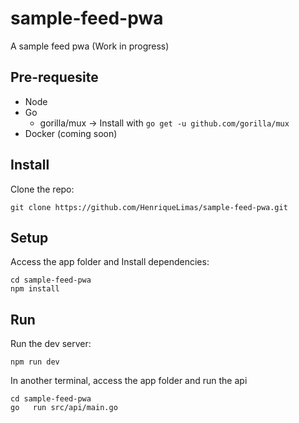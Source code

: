 # sample-feed-pwa
A sample feed pwa (Work in progress)

## Pre-requesite

- Node
- Go
  - gorilla/mux -> Install with `go get -u github.com/gorilla/mux`
- Docker (coming soon)

## Install

Clone the repo:

```
git clone https://github.com/HenriqueLimas/sample-feed-pwa.git
```

## Setup
Access the app folder and Install dependencies:

```
cd sample-feed-pwa
npm install
```

## Run
Run the dev server:

```
npm run dev
```

In another terminal, access the app folder and run the api

```
cd sample-feed-pwa
go   run src/api/main.go
```
